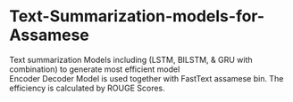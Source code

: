 # Text-Summarization-models-for-Assamese
Text summarization Models including (LSTM, BILSTM, &amp; GRU with combination) to generate most efficient model\
Encoder Decoder Model is used together with FastText assamese bin.
The efficiency is calculated by ROUGE Scores.
